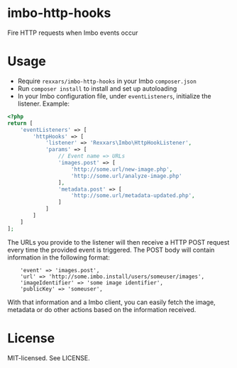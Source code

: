 imbo-http-hooks
===============

Fire HTTP requests when Imbo events occur

Usage
=====

* Require `rexxars/imbo-http-hooks` in your Imbo `composer.json`
* Run `composer install` to install and set up autoloading
* In your Imbo configuration file, under `eventListeners`, initialize the listener. Example:

```php
<?php
return [
    'eventListeners' => [
        'httpHooks' => [
            'listener' => 'Rexxars\Imbo\HttpHookListener',
            'params' => [
                // Event name => URLs
                'images.post' => [
                    'http://some.url/new-image.php',
                    'http://some.url/analyze-image.php'
                ],
                'metadata.post' => [
                    'http://some.url/metadata-updated.php',
                ]
            ]
        ]
    ]
];
```

The URLs you provide to the listener will then receive a HTTP POST request every time the provided event is triggered. The POST body will contain information in the following format:

```
    'event' => 'images.post',
    'url' => 'http://some.imbo.install/users/someuser/images',
    'imageIdentifier' => 'some image identifier',
    'publicKey' => 'someuser',
```

With that information and a Imbo client, you can easily fetch the image, metadata or do other actions based on the information received.

License
=======

MIT-licensed. See LICENSE.
